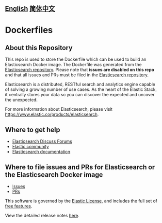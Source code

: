 ## **[English](README.md)** **[简体中文](README_en.md)**

# Dockerfiles

## About this Repository

This repo is used to store the Dockerfile which can be used to build an
Elasticsearch Docker image. The Dockerfile was generated from the [Elasticsearch
repository](https://github.com/elastic/elasticsearch). Please note that **issues
are disabled on this repo** and that all issues and PRs must be filed in the
[Elasticsearch repository](https://github.com/elastic/elasticsearch).

Elasticsearch is a distributed, RESTful search and analytics engine capable of
solving a growing number of use cases. As the heart of the Elastic Stack, it
centrally stores your data so you can discover the expected and uncover the
unexpected.

For more information about Elasticsearch, please visit
https://www.elastic.co/products/elasticsearch.

## Where to get help

- [Elasticsearch Discuss Forums](https://discuss.elastic.co/c/elasticsearch) 
- [Elastic community](https://www.elastic.co/community)
- [Elasticsearch documentation](https://www.elastic.co/guide/en/elasticsearch/reference/master/index.html)

## Where to file issues and PRs for Elasticsearch or the Elasticsearch Docker image

- [Issues](https://github.com/elastic/elasticsearch/issues)
- [PRs](https://github.com/elastic/elasticsearch/pulls)

This software is governed by the [Elastic
License](https://github.com/elastic/elasticsearch/blob/6.4/licenses/ELASTIC-LICENSE.txt),
and includes the full set of [free
features](https://www.elastic.co/subscriptions).

View the detailed release notes
[here](https://www.elastic.co/guide/en/elasticsearch/reference/6.6/es-release-notes.html).
